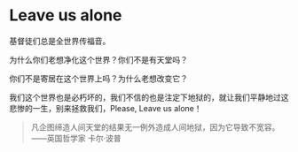 # Leave us alone

基督徒们总是全世界传福音。

为什么你们老想净化这个世界？你们不是有天堂吗？

你们不是寄居在这个世界上吗？为什么老想改变它？

我们这个世界也是必朽坏的，我们不信的也是注定下地狱的，就让我们平静地过这悲惨的一生，别来拯救我们，Please, Leave us alone！

> 凡企图缔造人间天堂的结果无一例外造成人间地狱，因为它导致不宽容。<br>
——英国哲学家 卡尔·波普